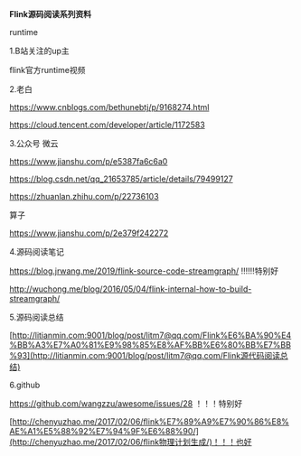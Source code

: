 **Flink源码阅读系列资料**

runtime

1.B站关注的up主

flink官方runtime视频

2.老白

https://www.cnblogs.com/bethunebtj/p/9168274.html

https://cloud.tencent.com/developer/article/1172583

3.公众号 微云

https://www.jianshu.com/p/e5387fa6c6a0

https://blog.csdn.net/qq_21653785/article/details/79499127

https://zhuanlan.zhihu.com/p/22736103

算子

https://www.jianshu.com/p/2e379f242272

4.源码阅读笔记

https://blog.jrwang.me/2019/flink-source-code-streamgraph/    !!!!!!特别好

http://wuchong.me/blog/2016/05/04/flink-internal-how-to-build-streamgraph/

5.源码阅读总结

[http://litianmin.com:9001/blog/post/litm7@qq.com/Flink%E6%BA%90%E4%BB%A3%E7%A0%81%E9%98%85%E8%AF%BB%E6%80%BB%E7%BB%93](http://litianmin.com:9001/blog/post/litm7@qq.com/Flink源代码阅读总结)

6.github

https://github.com/wangzzu/awesome/issues/28   ！！！特别好

[http://chenyuzhao.me/2017/02/06/flink%E7%89%A9%E7%90%86%E8%AE%A1%E5%88%92%E7%94%9F%E6%88%90/](http://chenyuzhao.me/2017/02/06/flink物理计划生成/)！！！也好
